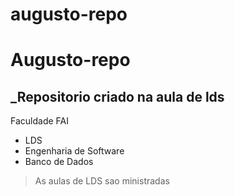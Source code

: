 # augusto-repo

# Augusto-repo
## _Repositorio criado na aula de lds

Faculdade FAI

- LDS
- Engenharia de Software
- Banco de Dados

> As aulas de LDS sao ministradas

